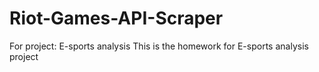 # Riot-Games-API-Scraper
For project: E-sports analysis
This is the homework for E-sports analysis project
